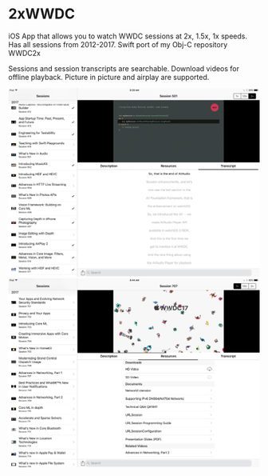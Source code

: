 # 2xWWDC
iOS App that allows you to watch WWDC sessions at 2x, 1.5x, 1x speeds. Has all sessions from 2012-2017. Swift port of my Obj-C repository WWDC2x

Sessions and session transcripts are searchable. Download videos for offline playback. Picture in picture and airplay are supported. 

![Screenshot](https://raw.githubusercontent.com/bgayman/2xWWDC/master/Screenshot.PNG)
![Screenshot2](https://raw.githubusercontent.com/bgayman/2xWWDC/master/Screenshot2.PNG)
